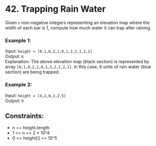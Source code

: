 # 42. Trapping Rain Water

Given `n` non-negative integers representing an elevation map where the width of each bar is 1, compute how much water it can trap after raining.

### Example 1:

Input: `height = [0,1,0,2,1,0,1,3,2,1,2,1]`  
Output: `6`  
Explanation: The above elevation map (black section) is represented by array `[0,1,0,2,1,0,1,3,2,1,2,1]`. In this case, 6 units of rain water (blue section) are being trapped.

### Example 2:

Input: `height = [4,2,0,3,2,5]`  
Output: `9`

## Constraints:

- n == height.length
- 1 <= n <= 2 * 10^4
- 0 <= height[i] <= 10^5
